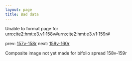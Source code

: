 ```yaml
---
layout: page
title: Bad data
---
```


Unable to format page for urn:cite2:hmt:e3.v1:158v#urn:cite2:hmt:e3.v1:159r#

prev: [157v-158r](../157v-158r/) next: [159v-160r](../159v-160r/)

Composite image not yet made for bifolio spread 158v-159r

